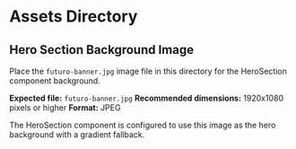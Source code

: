 # Assets Directory

## Hero Section Background Image

Place the `futuro-banner.jpg` image file in this directory for the HeroSection component background.

**Expected file:** `futuro-banner.jpg`
**Recommended dimensions:** 1920x1080 pixels or higher
**Format:** JPEG

The HeroSection component is configured to use this image as the hero background with a gradient fallback.